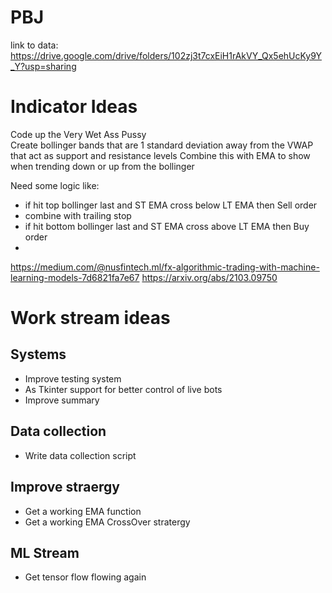 # PBJ

link to data: https://drive.google.com/drive/folders/102zj3t7cxEiH1rAkVY_Qx5ehUcKy9Y_Y?usp=sharing

# Indicator Ideas
Code up the Very Wet Ass Pussy  
Create bollinger bands that are 1 standard deviation away from the VWAP that act as support and resistance levels 
Combine this with  EMA to show when trending down or  up from the bollinger 

Need some logic like:
- if hit top bollinger last and ST EMA cross below LT EMA then Sell order
- combine with trailing stop
- if hit bottom bollinger last and ST EMA cross above LT EMA then Buy order
- 
https://medium.com/@nusfintech.ml/fx-algorithmic-trading-with-machine-learning-models-7d6821fa7e67
https://arxiv.org/abs/2103.09750

# Work stream ideas
## Systems
- Improve testing system
- As Tkinter support for better control of live bots
- Improve summary
## Data collection
- Write data collection script
## Improve straergy
- Get a working EMA function
- Get a working EMA CrossOver stratergy
## ML Stream
- Get tensor flow flowing again
